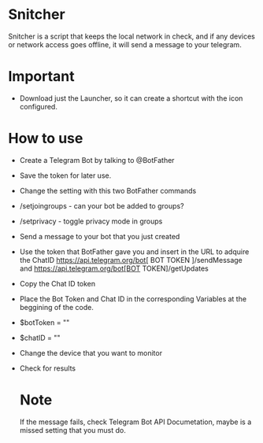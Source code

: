 # Snitcher
Snitcher is a script that keeps the local network in check, and if any devices or network access goes offline, it will send a message to your telegram.

# Important
- Download just the Launcher, so it can create a shortcut with the icon configured.

# How to use
 - Create a Telegram Bot by talking to @BotFather
 - Save the token for later use.
 - Change the setting with this two BotFather commands
   
 - /setjoingroups - can your bot be added to groups?
 - /setprivacy - toggle privacy mode in groups
   
 - Send a message to your bot that you just created
 - Use the token that BotFather gave you and insert in the URL to adquire the ChatID https://api.telegram.org/bot[ BOT TOKEN ]/sendMessage and https://api.telegram.org/bot[BOT TOKEN]/getUpdates
 - Copy the Chat ID token
 - Place the Bot Token and Chat ID in the corresponding Variables at the beggining of the code.
 - $botToken = ""
 - $chatID = ""
 - Change the device that you want to monitor
 - Check for results

   # Note
   If the message fails, check Telegram Bot API Documetation, maybe is a missed setting that you must do.

   
